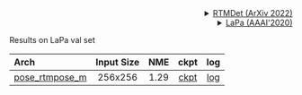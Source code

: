 <!-- [ALGORITHM] -->

<details>
<summary align="right"><a href="https://arxiv.org/abs/2212.07784">RTMDet (ArXiv 2022)</a></summary>

```bibtex
@misc{lyu2022rtmdet,
      title={RTMDet: An Empirical Study of Designing Real-Time Object Detectors},
      author={Chengqi Lyu and Wenwei Zhang and Haian Huang and Yue Zhou and Yudong Wang and Yanyi Liu and Shilong Zhang and Kai Chen},
      year={2022},
      eprint={2212.07784},
      archivePrefix={arXiv},
      primaryClass={cs.CV}
}
```

</details>

<!-- [DATASET] -->

<details>
<summary align="right"><a href="https://aaai.org/ojs/index.php/AAAI/article/view/6832/6686">LaPa (AAAI'2020)</a></summary>

```bibtex
@inproceedings{liu2020new,
  title={A New Dataset and Boundary-Attention Semantic Segmentation for Face Parsing.},
  author={Liu, Yinglu and Shi, Hailin and Shen, Hao and Si, Yue and Wang, Xiaobo and Mei, Tao},
  booktitle={AAAI},
  pages={11637--11644},
  year={2020}
}
```

</details>

Results on LaPa val set

| Arch                                                           | Input Size | NME  |                              ckpt                              |                              log                               |
| :------------------------------------------------------------- | :--------: | :--: | :------------------------------------------------------------: | :------------------------------------------------------------: |
| [pose_rtmpose_m](/configs/face_2d_keypoint/rtmpose/lapa/rtmpose-m_8xb64-120e_lapa-256x256.py) |  256x256   | 1.29 | [ckpt](https://download.openmmlab.com/mmpose/v1/projects/rtmposev1/rtmpose-m_simcc-lapa_pt-aic-coco_120e-256x256-762b1ae2_20230422.pth) | [log](https://download.openmmlab.com/mmpose/v1/projects/rtmposev1/rtmpose-m_simcc-lapa_pt-aic-coco_120e-256x256-762b1ae2_20230422.json) |
